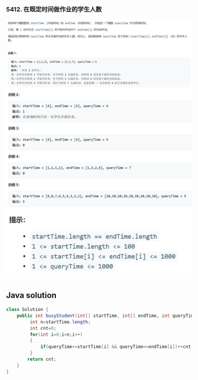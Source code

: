### 5412. 在既定时间做作业的学生人数

<img src="1.png" alt=" " title="." style="zoom: 200%;" />  

<img src="2.png" alt=" " title="." style="zoom:200%;" />   

<img src="3.png" alt=" " title="." style="zoom:200%;" />

## Java solution

```java
class Solution {
    public int busyStudent(int[] startTime, int[] endTime, int queryTime) {
         int n=startTime.length;
         int cnt=0;
         for(int i=0;i<n;i++)
         {
             if(queryTime>=startTime[i] && queryTime<=endTime[i])++cnt;
         }
        return cnt;
    }
}
```







